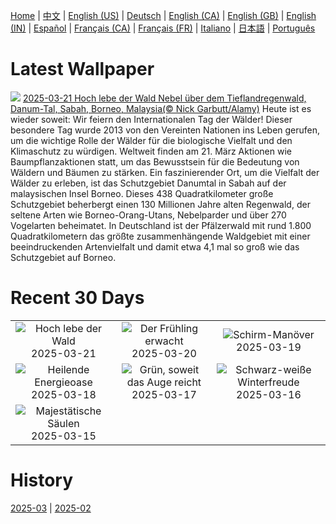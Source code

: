 [Home](../README.md) | [中文](zh-CN.md) | [English (US)](en-US.md) | [Deutsch](de-DE.md) | [English (CA)](en-CA.md) | [English (GB)](en-GB.md) | [English (IN)](en-IN.md) | [Español](es-ES.md) | [Français (CA)](fr-CA.md) | [Français (FR)](fr-FR.md) | [Italiano](it-IT.md) | [日本語](ja-JP.md) | [Português](pt-BR.md)

# Latest Wallpaper
![](https://www.bing.com/th?id=OHR.DanumValley_DE-DE2017511677_UHD.jpg)
[2025-03-21 Hoch lebe der Wald Nebel über dem Tieflandregenwald, Danum-Tal, Sabah, Borneo, Malaysia(© Nick Garbutt/Alamy)](https://www.bing.com/th?id=OHR.DanumValley_DE-DE2017511677_UHD.jpg)
Heute ist es wieder soweit: Wir feiern den Internationalen Tag der Wälder! Dieser besondere Tag wurde 2013 von den Vereinten Nationen ins Leben gerufen, um die wichtige Rolle der Wälder für die biologische Vielfalt und den Klimaschutz zu würdigen. Weltweit finden am 21. März Aktionen wie Baumpflanzaktionen statt, um das Bewusstsein für die Bedeutung von Wäldern und Bäumen zu stärken. Ein faszinierender Ort, um die Vielfalt der Wälder zu erleben, ist das Schutzgebiet Danumtal in Sabah auf der malaysischen Insel Borneo. Dieses 438 Quadratkilometer große Schutzgebiet beherbergt einen 130 Millionen Jahre alten Regenwald, der seltene Arten wie Borneo-Orang-Utans, Nebelparder und über 270 Vogelarten beheimatet. In Deutschland ist der Pfälzerwald mit rund 1.800 Quadratkilometern das größte zusammenhängende Waldgebiet mit einer beeindruckenden Artenvielfalt und damit etwa 4,1 mal so groß wie das Schutzgebiet auf Borneo.

# Recent 30 Days
|  |  |  |
|:---:|:---:|:---:|
| ![](https://www.bing.com/th?id=OHR.DanumValley_DE-DE2017511677_400x240.jpg "Hoch lebe der Wald") 2025-03-21 | ![](https://www.bing.com/th?id=OHR.SnowdropsSpring_DE-DE6698149221_400x240.jpg "Der Frühling erwacht") 2025-03-20 | ![](https://www.bing.com/th?id=OHR.BlackHeron_DE-DE7013473338_400x240.jpg "Schirm-Manöver") 2025-03-19 |
| ![](https://www.bing.com/th?id=OHR.SedonaSpring_DE-DE6616608162_400x240.jpg "Heilende Energieoase") 2025-03-18 | ![](https://www.bing.com/th?id=OHR.BeckettBridge_DE-DE6303850469_400x240.jpg "Grün, soweit das Auge reicht") 2025-03-17 | ![](https://www.bing.com/th?id=OHR.PandaSnow_DE-DE6090290293_400x240.jpg "Schwarz-weiße Winterfreude") 2025-03-16 |
| ![](https://www.bing.com/th?id=OHR.ForumRomanum_DE-DE5477113300_400x240.jpg "Majestätische Säulen") 2025-03-15 |  |  |

# History
[2025-03](../archives/wallpaper/de-DE/w_2025_03.md) | [2025-02](../archives/wallpaper/de-DE/w_2025_02.md)
